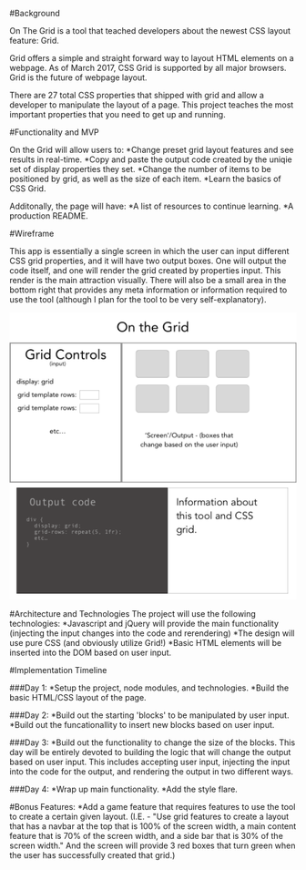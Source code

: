 #Background

On The Grid is a tool that teached developers about the newest CSS layout feature: Grid. 

Grid offers a simple and straight forward way to layout HTML elements on a webpage. As of March 2017, CSS Grid is supported by all major browsers. Grid is the future of webpage layout.

There are 27 total CSS properties that shipped with grid and allow a developer to manipulate the layout of a page. This project teaches the most important properties that you need to get up and running.

#Functionality and MVP

On the Grid will allow users to:
  *Change preset grid layout features and see results in real-time.
  *Copy and paste the output code created by the uniqie set of display properties they set.
  *Change the number of items to be positioned by grid, as well as the size of each item.
  *Learn the basics of CSS Grid.

Additonally, the page will have:
  *A list of resources to continue learning. 
  *A production README.

#Wireframe

This app is essentially a single screen in which the user can input different CSS grid properties, and it will have two output boxes. One will output the code itself, and one will render the grid created by properties input. This render is the main attraction visually. There will also be a small area in the bottom right that provides any meta information or information required to use the tool (although I plan for the tool to be very self-explanatory). 

![On the Grid wireframe](https://github.com/ericwindmill/on-the-grid/blob/master/docs/on_the_grid_main_wireframe.png)

#Architecture and Technologies
The project will use the following technologies:
  *Javascript and jQuery will provide the main functionality (injecting the input changes into the code and rerendering)
  *The design will use pure CSS (and obviously utilize Grid!)
  *Basic HTML elements will be inserted into the DOM based on user input. 

#Implementation Timeline

###Day 1:
*Setup the project, node modules, and technologies.
*Build the basic HTML/CSS layout of the page.

###Day 2:
*Build out the  starting 'blocks' to be manipulated by user input.
*Build out the funcationallity to insert new blocks based on user input.

###Day 3:
*Build out the functionality to change the size of the blocks.
This day will be entirely devoted to building the logic that will change the output based on user input. This includes accepting user input, injecting the input into the code for the output, and rendering the output in two different ways. 

###Day 4:
*Wrap up main functionality. 
*Add the style flare. 


#Bonus Features:
*Add a game feature that requires features to use the tool to create a certain given layout. (I.E. - "Use grid features to create a layout that has a navbar at the top that is 100% of the screen width, a main content feature that is 70% of the screen width, and a side bar that is 30% of the screen width." And the screen will provide 3 red boxes that turn green when the user has successfully created that grid.)